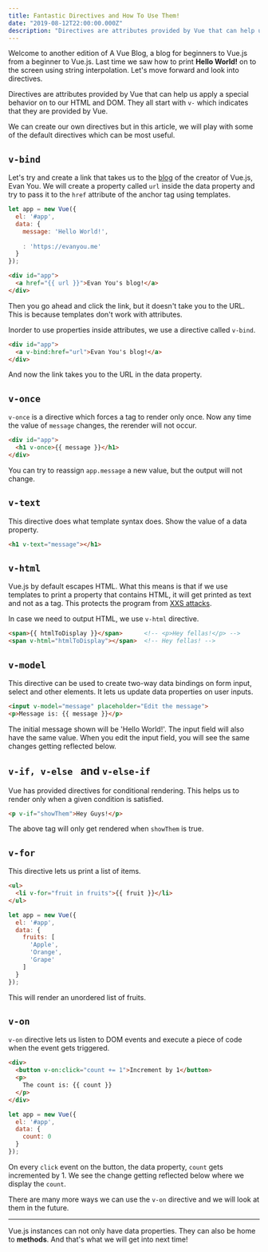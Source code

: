 ```yaml
---
title: Fantastic Directives and How To Use Them!
date: "2019-08-12T22:00:00.000Z"
description: "Directives are attributes provided by Vue that can help us apply a special behavior on to our HTML."
---
```


Welcome to another edition of A Vue Blog, a blog for beginners to Vue.js from a beginner to Vue.js. Last time we saw how to print **Hello World!** on to the screen using string interpolation. Let's move forward and look into directives.

Directives are attributes provided by Vue that can help us apply a special behavior on to our HTML and DOM. They all start with <code>v-</code> which indicates that they are provided by Vue.

We can create our own directives but in this article, we will play with some of the default directives which can be most useful.

## <code>v-bind</code>

Let's try and create a link that takes us to the [blog](https://evanyou.me) of the creator of Vue.js, Evan You. We will create a property called <code>url</code> inside the data property and try to pass it to the <code>href</code> attribute of the anchor tag using templates.

```javascript
let app = new Vue({
  el: '#app',
  data: {
    message: 'Hello World!',
    
    : 'https://evanyou.me'
  }
});
```

```html
<div id="app">
  <a href="{{ url }}">Evan You's blog!</a>
</div>
```

Then you go ahead and click the link, but it doesn't take you to the URL. This is because templates don't work with attributes. 

Inorder to use properties inside attributes, we use a directive called <code>v-bind</code>. 

```html
<div id="app">
  <a v-bind:href="url">Evan You's blog!</a>
</div>
```

And now the link takes you to the URL in the data property.

## <code>v-once</code>

<code>v-once</code> is a directive which forces a tag to render only once. Now any time the value of <code>message</code> changes, the rerender will not occur.

```html
<div id="app">
  <h1 v-once>{{ message }}</h1>
</div>
```

You can try to reassign <code>app.message</code> a new value, but the output will not change.

## <code>v-text</code>

This directive does what template syntax does. Show the value of a data property.

```html
<h1 v-text="message"></h1>
```

## <code>v-html</code>

Vue.js by default escapes HTML. What this means is that if we use templates to print a property that contains HTML, it will get printed as text and not as a tag. This protects the program from [XXS attacks](https://www.owasp.org/index.php/Cross-site_Scripting_(XSS)).

In case we need to output HTML, we use <code>v-html</code> directive.

```html
<span>{{ htmlToDisplay }}</span>      <!-- <p>Hey fellas!</p> -->
<span v-html="htmlToDisplay"></span>  <!-- Hey fellas! -->
```

## <code>v-model</code>

This directive can be used to create two-way data bindings on form input, select and other elements. It lets us update data properties on user inputs.

```html
<input v-model="message" placeholder="Edit the message">
<p>Message is: {{ message }}</p>
```

The initial message shown will be 'Hello World!'. The input field will also have the same value. When you edit the input field, you will see the same changes getting reflected below.

## <code>v-if, v-else </code> and <code>v-else-if</code>

Vue has provided directives for conditional rendering. This helps us to render only when a given condition is satisfied.

```html
<p v-if="showThem">Hey Guys!</p>
```

The above tag will only get rendered when <code>showThem</code> is true.

## <code>v-for</code>

This directive lets us print a list of items. 

```html
<ul>
  <li v-for="fruit in fruits">{{ fruit }}</li>
</ul>
```

```javascript
let app = new Vue({
  el: '#app',
  data: {
    fruits: [
      'Apple',
      'Orange',
      'Grape'
    ]
  }
});
```

This will render an unordered list of fruits.

## <code>v-on</code>

<code>v-on</code> directive lets us listen to DOM events and execute a piece of code when the event gets triggered.

```html
<div>
  <button v-on:click="count += 1">Increment by 1</button>
  <p>
    The count is: {{ count }}
  </p>
</div>
```

```javascript
let app = new Vue({
  el: '#app',
  data: {
    count: 0
  }
});
```

On every <code>click</code> event on the button, the data property, <code>count</code> gets incremented by 1. We see the change getting reflected below where we display the <code>count</code>.

There are many more ways we can use the <code>v-on</code> directive and we will look at them in the future.

---

Vue.js instances can not only have data properties. They can also be home to **methods**. And that's what we will get into next time!